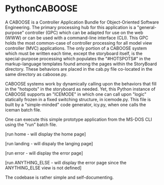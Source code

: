 # PythonCABOOSE
A CABOOSE is a Controller Application Bundle for Object-Oriented Software Engineering. The primary processing hub for this application is a "general-purpose" controller (GPC) which can be adapted for use on the web (WWW) or can be used with a command-line interface (CLI). This GPC holds the most common-case of controller processing for all model view controller (MVC) applications. The only portion of a CABOOSE system which must be written each time, except the storyboard itself, is the special-purpose processing which populates the "#HOTSPOTS#" in the markup-language templates found among the pages within the StoryBoard directory. These behaviors are placed in the cab.py file co-located in the same directory as caboose.py. 

CABOOSE systems work by dynamically calling upon the behaviors that fill in the "hotspots" in the storyboard as needed. Yet, this Python instance of CABOOSE supports an "ICEMODE" in which one can call upon "logic" statically frozen in a fixed switching structure, in icemode.py. This file is built by a "simple-minded" code generator, icy.py, when one calls the iceman batch file.

One can execute this simple prototype application from the MS-DOS CLI using the "run" batch file.

[run home  - will display the home page]

[run landing - will dispaly the langing page]

[run error - will display the error page]

[run ANYTHING_ELSE - will display the error page since the ANYTHING_ELSE view is not defined]

The codebase is rather simple and self-documenting.
